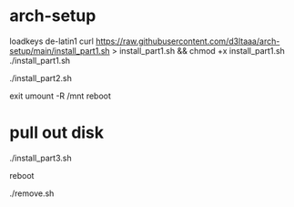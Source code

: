 # arch-setup

loadkeys de-latin1
curl https://raw.githubusercontent.com/d3ltaaa/arch-setup/main/install_part1.sh > install_part1.sh && chmod +x install_part1.sh
./install_part1.sh

./install_part2.sh

exit
umount -R /mnt
reboot
# pull out disk

./install_part3.sh

reboot

./remove.sh
